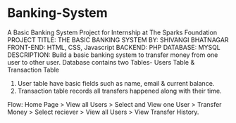 # Banking-System
A Basic Banking System Project for Internship at The Sparks Foundation
PROJECT TITLE: THE BASIC BANKING SYSTEM
BY: SHIVANGI BHATNAGAR
FRONT-END: HTML, CSS, Javascript
BACKEND: PHP
DATABASE: MYSQL
DESCRIPTION: Build a basic banking system to transfer money from one user to other user.
Database contains two Tables- Users Table & Transaction Table 
1. User table have basic fields such as name, email & current balance. 
2. Transaction table records all transfers happened along with their time.  

Flow: Home Page > View all Users > Select and View one User > Transfer Money > Select reciever > View all Users > View Transfer History.
